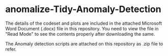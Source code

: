 # anomalize-Tidy-Anomaly-Detection

The details of the codeset and plots are included in the attached Microsoft Word Document (.docx) file in this repository. 
You need to view the file in "Read Mode" to see the contents properly after downloading the same.

The Anomaly detection scripts are attached on this repository as .zip file to refer.
